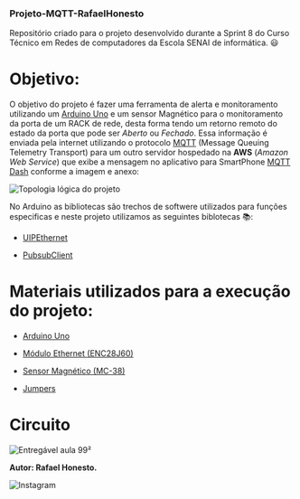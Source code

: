 ### Projeto-MQTT-RafaelHonesto  
Repositório criado para o projeto desenvolvido durante a Sprint 8 do Curso Técnico em Redes de computadores da Escola SENAI de informática. :smiley:

# Objetivo:

O objetivo do projeto é fazer uma ferramenta de alerta e monitoramento utilizando um [Arduino Uno](https://www.arduino.cc/) e um sensor Magnético para o monitoramento da porta de um RACK de rede, desta forma tendo um retorno remoto do estado da porta que pode ser *Aberto* ou *Fechado*. Essa informação é enviada pela internet utilizando o protocolo [MQTT](https://mqtt.org/) (Message Queuing Telemetry Transport) para um outro servidor hospedado na **AWS** (*Amazon Web Service*) que exibe a mensagem no aplicativo para SmartPhone [MQTT Dash](https://play.google.com/store/apps/details?id=net.routix.mqttdash&hl=pt_BR&gl=US) conforme a imagem e anexo:


![Topologia lógica do projeto](https://user-images.githubusercontent.com/73251227/106644250-9fafc480-6569-11eb-81d9-82ff9a5cc126.PNG)

No Arduino as bibliotecas são trechos de softwere utilizados para funções especificas e neste projeto utilizamos as seguintes biblotecas :books::

* [UIPEthernet](https://github.com/UIPEthernet/UIPEthernet)

* [PubsubClient](https://github.com/knolleary/pubsubclient) 

# Materiais utilizados para a execução do projeto:

* [Arduino Uno](https://www.arduino.cc/)

* [Módulo Ethernet (ENC28J60)](https://www.arduino.cc/search?q=M%C3%B3dulo%20Ethernet%20%28ENC28J60%29)

* [Sensor Magnético (MC-38)](https://blogmasterwalkershop.com.br/arduino/como-usar-com-arduino-sensor-magnetico-com-fio-para-alarme-mc-38/)

* [Jumpers](https://www.arduino.cc/search?q=jumpers&tab=store)

# Circuito 



![Entregável aula 99²](https://user-images.githubusercontent.com/73251227/106649666-ab52b980-6570-11eb-98f2-cba4f8a6c201.PNG)

**Autor: Rafael Honesto.**

<img alt="Instagram" src="https://www.instagram.com/rafaelhonesto/img.shields.io/badge/<handle>%20-%23E4405F.svg?&style=for-the-badge&logo=Instagram&logoColor=white"/>
